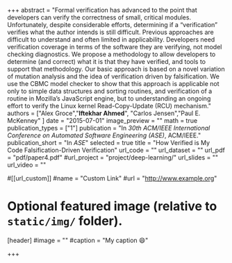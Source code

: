 +++
abstract = "Formal verification has advanced to the point that developers can verify the correctness of small, critical modules. Unfortunately, despite considerable efforts, determining if a “verification” verifies what the author intends is still difficult. Previous approaches are difficult to understand and often limited in applicability. Developers need verification coverage in terms of the software they are verifying, not model checking diagnostics. We propose a methodology to allow developers to determine (and correct) what it is that they have verified, and tools to support that methodology. Our basic approach is based on a novel variation of mutation analysis and the idea of verification driven by falsification. We use the CBMC model checker to show that this approach is applicable not only to simple data structures and sorting routines, and verification of a routine in Mozilla’s JavaScript engine, but to understanding an ongoing effort to verify the Linux kernel Read-Copy-Update (RCU) mechanism."
authors = ["Alex Groce","<b>Iftekhar Ahmed</b>", "Carlos Jensen","Paul E. McKenney" ]
date = "2015-07-01"
image_preview = ""
math = true
publication_types = ["1"]
publication = "In *30th ACM/IEEE  International  Conference  on  Automated Software Engineering (ASE)*, ACM/IEEE."
publication_short = "In *ASE*"
selected = true
title = "How Verified is My Code Falsification-Driven Verification"
url_code = ""
url_dataset = ""
url_pdf = "pdf/paper4.pdf"
#url_project = "project/deep-learning/"
url_slides = ""
url_video = ""

#[[url_custom]]
#name = "Custom Link"
#url = "http://www.example.org"

# Optional featured image (relative to `static/img/` folder).
[header]
#image = ""
#caption = "My caption :smile:"

+++

